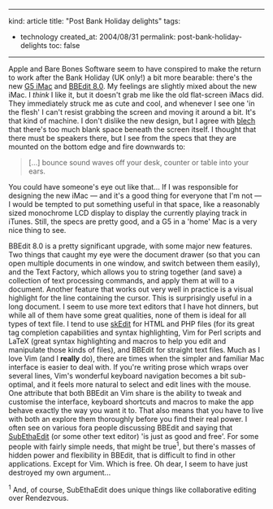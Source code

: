 -----
kind: article
title: "Post Bank Holiday delights"
tags:
- technology
created_at: 2004/08/31
permalink: post-bank-holiday-delights
toc: false
-----

<p>Apple and Bare Bones Software seem to have conspired to make the return to work after the Bank Holiday (UK only!) a bit more bearable: there's the new <a href="http://www.apple.com/imac/">G5 iMac</a> and <a href="http://www.barebones.com/products/bbedit/index.shtml">BBEdit 8.0</a>. My feelings are slightly mixed about the new iMac. I <em>think</em> I like it, but it doesn't grab me like the old flat-screen iMacs did. They immediately struck me as cute and cool, and whenever I see one 'in the flesh' I can't resist grabbing the screen and moving it around a bit. It's that kind of machine. I don't dislike the new design, but I agree with <a href="http://2lmc.org/spool/id/4547" title="blech on the new iMac on 2lmc spool">blech</a> that there's too much blank space beneath the screen itself. I thought that there must be speakers there, but I see from the specs that they are mounted on the bottom edge and fire downwards to: </p><blockquote><p>
[...] bounce sound waves off your desk, counter or table into your ears.</p></blockquote><p>You could have someone's eye out like that... If I was responsible for designing the new iMac &mdash; and it's a good thing for everyone that I'm not &mdash; I would be tempted to put something useful in that space, like a reasonably sized monochrome LCD display to display the currently playing track in iTunes. Still, the specs are pretty good, and a G5 in a 'home' Mac is a very nice thing to see.</p>

<p>BBEdit 8.0 is a pretty significant upgrade, with some major new features. Two things that caught my eye were the document drawer (so that you can open multiple documents in one window, and switch between them easily), and the Text Factory, which allows you to string together (and save) a collection of text processing commands, and apply them at will to a document. Another feature that works out very well in practice is a visual highlight for the line containing the cursor. This is surprisingly useful in a long document. I seem to use more text editors that I have hot dinners, but while all of them have some great qualities, none of them is ideal for all types of text file. I tend to use <a href="http://www.skti.org/" title="skEdit at skti.org">skEdit</a> for HTML and PHP files (for its great tag completion capabilities and syntax highlighting, Vim for Perl scripts and LaTeX (great syntax highlighting and macros to help you edit and manipulate those kinds of files), and BBEdit for straight text files. Much as I love Vim (and I <strong>really</strong> do), there are times when the simpler and familiar Mac interface is easier to deal with. If you're writing prose which wraps over several lines, Vim's wonderful keyboard navigation becomes a bit sub-optimal, and it feels more natural to select and edit lines with the mouse. One attribute that both BBEdit an Vim share is the ability to tweak and customise the interface, keyboard shortcuts and macros to make the app behave exactly the way you want it to. That also means that you have to live with both an explore them thoroughly before you find their real power. I often see on various fora people discussing BBEdit and saying that <a href="http://codingmonkeys.de/subethaedit/" title="SEE homepage">SubEthaEdit</a> (or some other text editor) 'is just as good and free'. For some people with fairly simple needs, that might be true<sup>1</sup>, but there's masses of hidden power and flexibility in BBEdit, that is difficult to find in other applications. Except for Vim. Which is free. Oh dear, I seem to have just destroyed my own argument...</p><p><sup>1</sup> And, of course, SubEthaEdit does unique things like collaborative editing over Rendezvous.</p>
